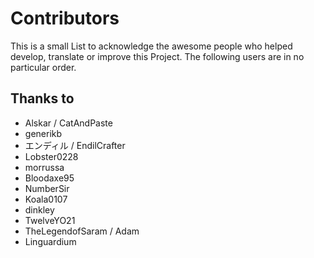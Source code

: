 # Contributors
This is a small List to acknowledge the awesome people who helped develop, translate or improve this Project.
The following users are in no particular order.

## Thanks to
- Alskar / CatAndPaste
- generikb
- エンディル / EndilCrafter
- Lobster0228
- morrussa
- Bloodaxe95
- NumberSir
- Koala0107
- dinkley
- TwelveYO21
- TheLegendofSaram / Adam
- Linguardium
